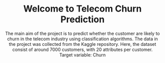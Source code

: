 ﻿<h1 align="center"><b>Welcome to Telecom Churn Prediction</b> </h1>
<p align="center">
The main aim of the project is to predict whether the customer are likely to churn in the telecom industry using classification algorithms.
The data in the project was collected from the Kaggle repository.
Here, the dataset consist of around 7000 customers, with 20 attributes per customer.
<br>
Target variable: Churn
</p>
